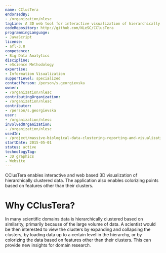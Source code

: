 ```yaml
---
name: CClusTera
endorsedBy:
- /organization/nlesc
tagLine: A 3D web tool for interactive visualization of hierarchically clustered big data
codeRepository: http://github.com/NLeSC/CClusTera
programmingLanguage:
- JavaScript
license:
- afl-3.0
competence:
- Big Data Analytics
discipline:
- eScience Methodology
expertise:
- Information Visualization
supportLevel: specialized
contactPerson: /person/s.georgievska
owner: 
- /organization/nlesc
contributingOrganization:
- /organization/nlesc
contributor:
- /person/s.georgievska
user:
- /organization/nlesc
involvedOrganization:
- /organization/nlesc
usedIn:
- /project/massive-biological-data-clustering-reporting-and-visualization-tools
startDate: 2015-05-01
status: active
technologyTag:
- 3D graphics
- Website
---
```

CClusTera enables interactive and web based 3D visualization of hierarchically clustered data. The application also enables colorizing points based on features other than their clusters. 


# Why CClusTera?

In many scientific domains data is hierarchically clustered based on similarity, primarily because of the large volume of data. A scientist would be then interested to view the clusters by expanding and collapsing the clusters, by loading data  up to a certain level in the hierarchy, or by colorizing the data based on features other than their clusters. This can provide new insights for domain research.        
 

